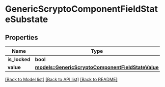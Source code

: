 # GenericScryptoComponentFieldStateSubstate

## Properties

Name | Type | Description | Notes
------------ | ------------- | ------------- | -------------
**is_locked** | **bool** |  | 
**value** | [**models::GenericScryptoComponentFieldStateValue**](GenericScryptoComponentFieldStateValue.md) |  | 

[[Back to Model list]](../README.md#documentation-for-models) [[Back to API list]](../README.md#documentation-for-api-endpoints) [[Back to README]](../README.md)


